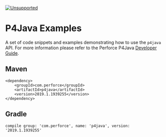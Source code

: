 [![Unsupported](https://img.shields.io/badge/Unsupported-Example-red.svg)](mailto:support@perforce.com)

# P4Java Examples

A set of code snippets and examples demonstrating how to use the `p4java` API.  For more information please refer to the Perforce P4Java [Developer Guide](https://www.perforce.com/manuals/p4java/Content/P4Java/Home-p4java.html).

## Maven

    <dependency>
        <groupId>com.perforce</groupId>
        <artifactId>p4java</artifactId>
        <version>2019.1.1939255</version>
    </dependency>


## Gradle

    compile group: 'com.perforce', name: 'p4java', version: '2019.1.1939255'
